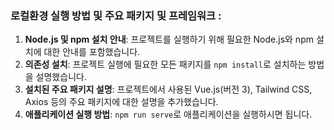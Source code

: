 
### 로컬환경 실행 방법 및 주요 패키지 및 프레임워크 :
1. **Node.js 및 npm 설치 안내**: 프로젝트를 실행하기 위해 필요한 Node.js와 npm 설치에 대한 안내를 포함했습니다.
2. **의존성 설치**: 프로젝트 실행에 필요한 모든 패키지를 `npm install`로 설치하는 방법을 설명했습니다.
3. **설치된 주요 패키지 설명**: 프로젝트에서 사용된 Vue.js(버전 3), Tailwind CSS, Axios 등의 주요 패키지에 대한 설명을 추가했습니다.
4. **애플리케이션 실행 방법**: `npm run serve`로 애플리케이션을 실행하시면 됩니다. 


